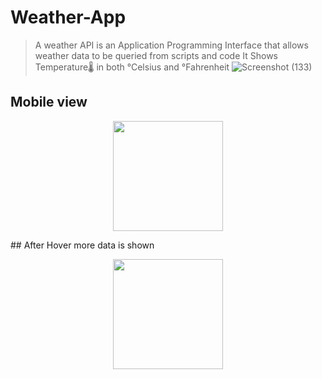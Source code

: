 # Weather-App

> A weather API is an Application Programming Interface that allows weather data to be queried from scripts and code
> It Shows Temperature🌡️ in both °Celsius and °Fahrenheit
> ![Screenshot (133)](https://user-images.githubusercontent.com/89683890/198347835-19844df9-f4c2-4cec-a295-9b9701bcc4c9.png)

## Mobile view

<p align="center">
  <img width="176" src="https://user-images.githubusercontent.com/89683890/204076862-2567e691-c1b1-44bd-bbee-2d16d37e18ec.png">
</p>
## After Hover more data is shown


<p align="center">
 <img width="176" src="https://user-images.githubusercontent.com/89683890/204076866-ce5328dc-1ab0-478d-91fd-17e7fe13e480.png">
</p>

